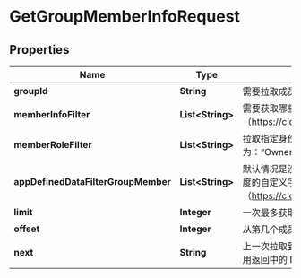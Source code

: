 

# GetGroupMemberInfoRequest


## Properties

| Name | Type | Description | Notes |
|------------ | ------------- | ------------- | -------------|
|**groupId** | **String** | 需要拉取成员信息的群组的 ID |  |
|**memberInfoFilter** | **List&lt;String&gt;** | 需要获取哪些信息， 如果没有该字段则为群成员全部资料，成员信息字段详情请参阅 群成员资料（https://cloud.tencent.com/document/product/269/1502#SelfInfoFilter） |  [optional] |
|**memberRoleFilter** | **List&lt;String&gt;** | 拉取指定身份的群成员资料。如没有填写该字段，默认为所有身份成员资料，成员身份可以为：“Owner”，“Admin”，“Member” |  [optional] |
|**appDefinedDataFilterGroupMember** | **List&lt;String&gt;** | 默认情况是没有的。该字段用来群成员维度的自定义字段过滤器，指定需要获取的群成员维度的自定义字段，群成员维度的自定义字段详情请参阅 自定义字段（https://cloud.tencent.com/document/product/269/1502#.E8.87.AA.E5.AE.9A.E4.B9.89.E5.AD.97.E6.AE.B5） |  [optional] |
|**limit** | **Integer** | 一次最多获取多少个成员的资料，不得超过6000。如果不填，则获取群内全部成员的信息 |  [optional] |
|**offset** | **Integer** | 从第几个成员开始获取，如果不填则默认为0，表示从第一个成员开始获取 |  [optional] |
|**next** | **String** | 上一次拉取到的成员位置，社群必填，社群不支持 Offset 参数，使用 Next 参数，首次调用填写\&quot;\&quot;，续拉使用返回中的 Next 值 |  [optional] |



